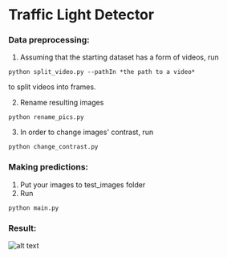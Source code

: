 # Traffic Light Detector

### Data preprocessing:

1. Assuming that the starting dataset has a form of videos, run

```
python split_video.py --pathIn *the path to a video*
```

to split videos into frames.

2. Rename resulting images

```
python rename_pics.py
```

3. In order to change images' contrast, run 

```
python change_contrast.py
```

### Making predictions:

1. Put your images to test_images folder
2. Run
```
python main.py
```

### Result:

![alt text](https://github.com/imciflam/traffic-lights-detector/blob/main/example/example.png)



